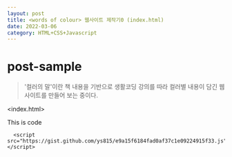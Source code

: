 ```yaml
---
layout: post
title: <words of colour> 웹사이트 제작기0 (index.html)
date: 2022-03-06 
category: HTML+CSS+Javascript
---
```

# post-sample
  
> '컬러의 말'이란 책 내용을 기반으로 생활코딩 강의를 따라 컬러별 내용이 담긴 웹사이트를 만들어 보는 중이다.

<index.html>

This is code
```
  <script src="https://gist.github.com/ys815/e9a15f6184fad0af37c1e09224915f33.js"></script>
```



